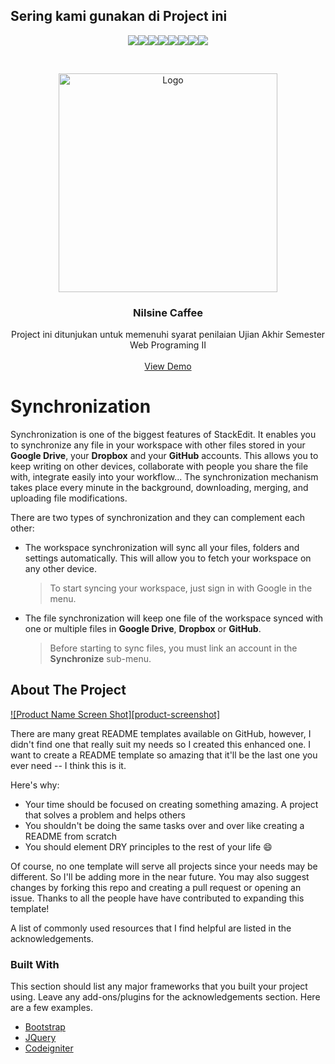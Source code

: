 ## Sering kami gunakan di Project ini
<p align="center">
<img src="https://img.shields.io/badge/MySQL-00000F?style=for-the-badge&logo=mysql&logoColor=white" /><img src="https://img.shields.io/badge/HTML5-E34F26?style=for-the-badge&logo=html5&logoColor=white"/><img src="https://img.shields.io/badge/CSS3-1572B6?style=for-the-badge&logo=css3&logoColor=white"/><img src="https://img.shields.io/badge/JavaScript-F7DF1E?style=for-the-badge&logo=javascript&logoColor=black"/><img src="https://img.shields.io/badge/Stack_Overflow-FE7A16?style=for-the-badge&logo=stack-overflow&logoColor=white"/><img src="https://img.shields.io/badge/PHP-777BB4?style=for-the-badge&logo=php&logoColor=white"/><img src="https://img.shields.io/badge/Bootstrap-563D7C?style=for-the-badge&logo=bootstrap&logoColor=white"/><img src="https://img.shields.io/badge/Codeigniter-EF4223?style=for-the-badge&logo=codeigniter&logoColor=white"/></p>

<!-- PROJECT LOGO -->
<br />
<p align="center">
  <a href="https://github.com/github_username/repo_name">
    <img src="https://user-images.githubusercontent.com/59318022/119240343-1e605a00-bb79-11eb-9c1f-06325bcb2adb.png" alt="Logo" width="350" height="350">
  </a>

  <h3 align="center">Nilsine Caffee</h3>

  <p align="center">
     Project ini ditunjukan untuk memenuhi syarat penilaian Ujian Akhir Semester Web Programing II
    <br />
    <br />
    <a href="https://kopi-santuy.my.id">View Demo</a>
  </p>
</p>

# Synchronization

Synchronization is one of the biggest features of StackEdit. It enables you to synchronize any file in your workspace with other files stored in your **Google Drive**, your **Dropbox** and your **GitHub** accounts. This allows you to keep writing on other devices, collaborate with people you share the file with, integrate easily into your workflow... The synchronization mechanism takes place every minute in the background, downloading, merging, and uploading file modifications.

There are two types of synchronization and they can complement each other:

- The workspace synchronization will sync all your files, folders and settings automatically. This will allow you to fetch your workspace on any other device.
	> To start syncing your workspace, just sign in with Google in the menu.

- The file synchronization will keep one file of the workspace synced with one or multiple files in **Google Drive**, **Dropbox** or **GitHub**.
	> Before starting to sync files, you must link an account in the **Synchronize** sub-menu.

## About The Project

[![Product Name Screen Shot][product-screenshot]](https://example.com)

There are many great README templates available on GitHub, however, I didn't find one that really suit my needs so I created this enhanced one. I want to create a README template so amazing that it'll be the last one you ever need -- I think this is it.

Here's why:
* Your time should be focused on creating something amazing. A project that solves a problem and helps others
* You shouldn't be doing the same tasks over and over like creating a README from scratch
* You should element DRY principles to the rest of your life :smile:

Of course, no one template will serve all projects since your needs may be different. So I'll be adding more in the near future. You may also suggest changes by forking this repo and creating a pull request or opening an issue. Thanks to all the people have have contributed to expanding this template!

A list of commonly used resources that I find helpful are listed in the acknowledgements.

### Built With

This section should list any major frameworks that you built your project using. Leave any add-ons/plugins for the acknowledgements section. Here are a few examples.

* [Bootstrap](https://getbootstrap.com)
* [JQuery](https://jquery.com)
* [Codeigniter](https://codeigniter.com)
